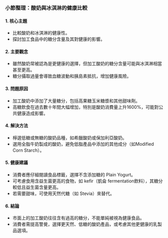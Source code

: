 ### 小節整理：酸奶與冰淇淋的健康比較

#### 1. 核心主題
- 比較酸奶和冰淇淋的健康性。
- 探討加工食品中的糖分含量及其對健康的影響。

#### 2. 主要觀念
- 雖然酸奶常被認為是更健康的選擇，但加工酸奶的糖分含量可能與冰淇淋相當甚至更高。
- 糖分攝取過量會導致血糖波動和胰島素抵抗，增加健康風險。

#### 3. 問題原因
- 加工酸奶中添加了大量糖分，包括高果糖玉米糖漿和其他甜味劑。
- 高糖飲食在過去數十年間大幅增加，特別是酸奶消費量上升1600%，可能對公共健康造成影響。

#### 4. 解決方法
- 檸選低糖或無糖的酸奶品種，如希臘酸奶或保加利亞酸奶。
- 選用全脂牛奶製成的酸奶，避免低脂產品中添加的其他成分（如Modified Corn Starch）。

#### 5. 健康建議
- 消費者應仔細閱讀食品標籤，選擇不含添加糖的 Plain Yogurt。
- 可考慮食用含益生菌更高的食物，如 kefir（凱侖 fermentation飲料），其糖分較低且益生菌含量更高。
- 若需要甜味，可使用天然代糖（如 Stevia）來替代。

#### 6. 結論
- 市面上的加工酸奶往往含有過高的糖分，不能單純被視為健康食品。
- 消費者需提高警覺，選擇更天然、低糖的酸奶產品，或考慮其他更健康的乳製品選項。